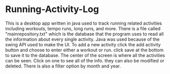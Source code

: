 # Running-Activity-Log
This is a desktop app written in java used to track running related activities including workouts, tempo runs, long runs, and 
more. There is a file called "mainrepository.txt" which is the database that the program uses to read all the information about every single activity. Java was used because of the swing API used to make the UI. To add a new activity click the add activity button and choose to enter either a workout or run. click save at the bottom to save it to the database. The center of the screen is where all the activities can be seen. Click on one to see all of the info. they can also be modified or deleted. There is also a filter option by month and year.
